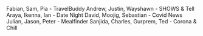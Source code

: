 Fabian, Sam, Pia - TravelBuddy
Andrew, Justin, Wayshawn - SHOWS & Tell
Araya, Ikenna, Ian - Date Night
David, Moojig, Sebastian - Covid News
Julian, Jason, Peter - Mealfinder
Sanjida, Charles, Gurprem, Ted - Corona & Chill
